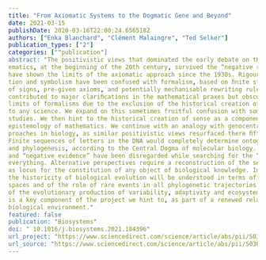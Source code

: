 ```yaml
---
title: "From Axiomatic Systems to the Dogmatic Gene and Beyond"
date: 2021-03-15
publishDate: 2020-03-16T22:00:24.656518Z
authors: ["Enka Blanchard", "Clément Malaingre", "Ted Selker"]
publication_types: ["2"]
categories: [""publication"]
abstract: "The positivistic views that dominated the early debate on the foundations of math-
ematics, at the beginning of the 20th century, survived the “negative results” that
have shown the limits of the axiomatic approach since the 1930s. Rigour, abstrac-
tion and symbolism have been confused with formalism, based on ﬁnite strings
of signs, pre-given axioms, and potentially mechanisable rewriting rules. This
contributed to major clariﬁcations in the mathematical praxes but obscured the
limits of formalisms due to the exclusion of the historical creation of sense proper
to any science. We expand on this sometimes fruitful confusion with some case
studies. We then hint to the historical creation of sense as a component of an
epistemology of mathematics. We continue with an analogy with genocentric ap-
proaches in biology, as similar positivistic views resurfaced there ﬁfty years later.
Finite sequences of letters in the DNA would completely determine ontogenesis
and phylogenesis, according to the Central Dogma of molecular biology. Limits
and “negative evidence” have been disregarded while searching for the “gene for”
everything. Alternative perspectives require a reconstruction of the sense of history
as locus for the constitution of any object of biological knowledge. In particular,
the historicity of biological evolution will be understood in terms of changing phase
spaces and of the role of rare events in all phylogenetic trajectories. The analysis
of the evolutionary production of variability, adaptivity and ecosystemic diversity
is a key component of the project we hint to, as part of a renewed relation to the
biological environment."
featured: false
publication: "Biosystems"
doi: " 10.1016/j.biosystems.2021.104396"
url_project: "https://www.sciencedirect.com/science/article/abs/pii/S0303264721000538?via%3Dihub"
url_source: "https://www.sciencedirect.com/science/article/abs/pii/S0303264721000538?via%3Dihub"
---
```


